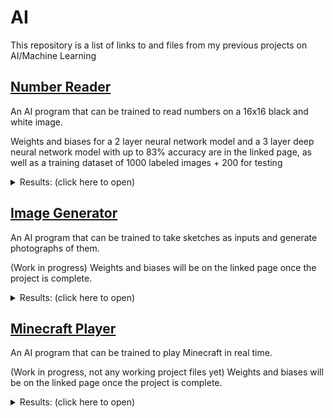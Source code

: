 # AI
This repository is a list of links to and files from my previous projects on AI/Machine Learning

## [Number Reader](https://github.com/EgeEken/Number-Reader)
An AI program that can be trained to read numbers on a 16x16 black and white image.

Weights and biases for a 2 layer neural network model and a 3 layer deep neural network model with up to 83% accuracy are in the linked page, as well as a training dataset of 1000 labeled images + 200 for testing
<details><summary>Results: (click here to open)</summary>
<p>

![ai results](https://user-images.githubusercontent.com/96302110/213899417-5ee56354-d802-43ed-9941-cb3d1024b2bc.gif)

</p>
</details>

## [Image Generator](https://github.com/EgeEken/Image-Generator)
An AI program that can be trained to take sketches as inputs and generate photographs of them.

(Work in progress)
Weights and biases will be on the linked page once the project is complete.
<details><summary>Results: (click here to open)</summary>
<p>

![image](https://github.com/EgeEken/AI/assets/96302110/281fbeb0-48d2-4f4d-953b-1e3b963bb300)
![image](https://github.com/EgeEken/AI/assets/96302110/a41c946a-a9d7-4583-ba30-a7b4c7b54a4e)
![output](https://github.com/EgeEken/AI/assets/96302110/e6e88130-f85a-409b-abc5-890e7dbd1a9a)

</p>
</details>

## [Minecraft Player](https://github.com/EgeEken/Minecraft-Player)
An AI program that can be trained to play Minecraft in real time.

(Work in progress, not any working project files yet)
Weights and biases will be on the linked page once the project is complete.
<details><summary>Results: (click here to open)</summary>
<p>

(to be added)

</p>
</details>
